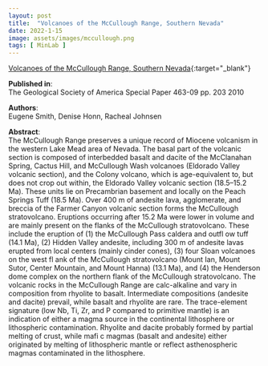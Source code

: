 ```yaml
---
layout: post
title:  "Volcanoes of the McCullough Range, Southern Nevada"
date: 2022-1-15
image: assets/images/mccullough.png
tags: [ MinLab ]
---
```


[Volcanoes of the McCullough Range, Southern Nevada](http://geoscience.unlv.edu/files/Smith,%20Honn%20and%20Johnsen%202010.pdf){:target="_blank"}  

**Published in**:  
The Geological Society of America Special Paper 463-09 pp. 203 2010 

**Authors**:  
Eugene Smith, Denise Honn, Racheal Johnsen

**Abstract**:  
The McCullough Range preserves a unique record of Miocene volcanism in the western Lake Mead area of Nevada. The basal part of the volcanic section is composed of interbedded basalt and dacite of the McClanahan Spring, Cactus Hill, and McCullough Wash volcanoes (Eldorado Valley volcanic section), and the Colony volcano, which is age-equivalent to, but does not crop out within, the Eldorado Valley volcanic section (18.5–15.2 Ma). These units lie on Precambrian basement and locally on the Peach Springs Tuff (18.5 Ma). Over 400 m of andesite lava, agglomerate, and breccia of the Farmer Canyon volcanic section forms the McCullough stratovolcano. Eruptions occurring after 15.2 Ma were lower in volume and are mainly present on the flanks of the McCullough stratovolcano. These include the eruption of (1) the McCullough Pass caldera and outfl ow tuff (14.1 Ma), (2) Hidden Valley andesite,
including 300 m of andesite lavas erupted from local centers (mainly cinder cones), (3) four Sloan volcanoes on the west fl ank of the McCullough stratovolcano (Mount Ian, Mount Sutor, Center Mountain, and Mount Hanna) (13.1 Ma), and (4) the Henderson dome complex on the northern flank of the McCullough stratovolcano. The volcanic rocks in the McCullough Range are calc-alkaline and vary in composition from rhyolite to basalt. Intermediate compositions (andesite and dacite) prevail, while basalt and rhyolite are rare. The trace-element signature (low Nb, Ti, Zr, and P compared to primitive mantle) is an indication of either a magma source in the continental lithosphere or lithospheric contamination. Rhyolite and dacite probably formed by partial melting of crust, while mafi c magmas (basalt and andesite) either originated by melting of lithospheric mantle or reflect asthenospheric magmas contaminated in the lithosphere.

